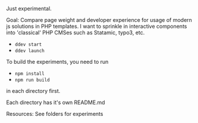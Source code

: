 Just experimental.

Goal: Compare page weight and developer experience for usage of modern js solutions in PHP templates. I want to sprinkle in interactive components into 'classical' PHP CMSes such as Statamic, typo3, etc.

- `ddev start`
- `ddev launch`

To build the experiments, you need to run

- `npm install`
- `npm run build`

in each directory first.

Each directory has it's own README.md

Resources: See folders for experiments
